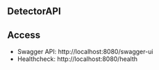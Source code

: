 ## DetectorAPI

## Access 

- Swagger API: http://localhost:8080/swagger-ui
- Healthcheck: http://localhost:8080/health